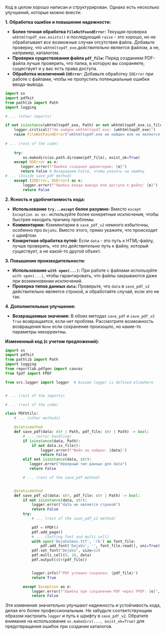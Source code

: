 Код в целом хорошо написан и структурирован.  Однако есть несколько улучшений, которые можно внести:

**1. Обработка ошибок и повышение надежности:**

* **Более точная обработка `FileNotFoundError`:**  Текущая проверка `wkhtmltopdf_exe.exists()` и последующий `raise` - это хорошо, но не обрабатывает *все* возможные случаи отсутствия файла.  Добавьте проверку, что `wkhtmltopdf_exe` *действительно* является файлом, а не, например, каталогом.
* **Проверка существования файла `pdf_file`:** Перед созданием PDF-файла лучше проверить, что папка, в которую вы сохраняете, существует и у вас есть права доступа.
* **Обработка исключений `IOError`:** Добавьте обработку `IOError` при работе с файлами, чтобы не пропустить потенциальные ошибки ввода-вывода.

```python
import os
import pdfkit
from pathlib import Path
import logging

# ... (other imports)

if not isinstance(wkhtmltopdf_exe, Path) or not wkhtmltopdf_exe.is_file():
    logger.critical(f"Не найден wkhtmltopdf.exe: {wkhtmltopdf_exe}")
    raise FileNotFoundError("wkhtmltopdf.exe не найден или не является файлом")
    
# ... (rest of the code)
    
    try:
        os.makedirs(os.path.dirname(pdf_file), exist_ok=True)
    except OSError as e:
       logger.error(f"Ошибка создания директории: {e}")
       return False # Возвращаем False, чтобы указать на ошибку
# ... (Inside save_pdf method)   
    except (IOError, OSError) as e:
        logger.error(f"Ошибка ввода-вывода или доступа к файлу: {e}")
        return False 
```

**2. Ясность и удобочитаемость кода:**

* **Использование `try...except` более разумно:** Вместо `except Exception as ex:` используйте более конкретные исключения, чтобы быстрее находить причину проблемы.
* **Комментарии:** Комментарии в `save_pdf_v2` немного избыточны, особенно про `DejaVu`. Вместо этого, прямо укажите, что происходит с шрифтом.
* **Конкретная обработка путей:** Если `data` - это путь к HTML-файлу, лучше проверять, что это *действительно* путь к файлу, который существует, а не какой-то другой объект.


**3. Повышение производительности:**

* **Использование `with open(...)`:** При работе с файлами используйте `with open(...)`, чтобы гарантировать, что файлы закрываются даже при возникновении исключений.
* **Проверка типов данных `data`:** Проверьте, что `data` в `save_pdf_v2` действительно является строкой, и обработайте случай, если это не так.

**4. Дополнительные улучшения:**

* **Возвращаемые значения:** В обоих методах `save_pdf` и `save_pdf_v2` `True` возвращается, если нет проблем. Рассмотрите возможность возвращения `None` если сохранение произошло, но какие-то параметры некорректны.


**Измененный код (с учетом предложений):**

```python
import os
import pdfkit
from pathlib import Path
import logging
from reportlab.pdfgen import canvas
from fpdf import FPDF

from src.logger import logger  # Assume logger is defined elsewhere


# ... (rest of the imports)

# ... (rest of the code)

class PDFUtils:
    # ... (other methods)

    @staticmethod
    def save_pdf(data: str | Path, pdf_file: str | Path) -> bool:
        # ... (error handling)
        if isinstance(data, Path):
            if not data.is_file():
                logger.error(f"Файл не найден: {data}")
                return False
        elif not isinstance(data, str):
           logger.error("Неверный тип данных для data")
           return False

        # ... (rest of the save_pdf method)


    @staticmethod
    def save_pdf_v2(data: str, pdf_file: str | Path) -> bool:
        if not isinstance(data, str):
            logger.error("data не является строкой")
            return False
        try:
            # ... (rest of the save_pdf_v2 method)

            pdf = FPDF()
            pdf.add_page()
            # ... (Setting font and multi_cell)
            with open('DejaVuSans.ttf', 'rb') as font_file:
                pdf.add_font('DejaVu', '', font_file.read(), uni=True) #  Correct font loading
            pdf.set_font("DejaVu", size=12)
            pdf.multi_cell(0, 10, data)
            pdf.output(str(pdf_file))


            logger.info(f"PDF успешно сохранен: {pdf_file}")
            return True

        except Exception as e:
            logger.error(f"Ошибка при сохранении PDF через FPDF: {e}", exc_info=True)
            return False
```


Эти изменения значительно улучшают надежность и устойчивость кода, делая его более профессиональным.  Не забудьте соответствующим образом настроить `logger` и путь к шрифту в `save_pdf_v2`.  Обратите внимание на использование `os.makedirs(..., exist_ok=True)` для предотвращения ошибок при создании каталогов.